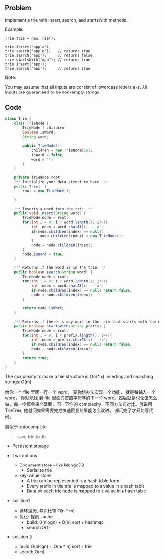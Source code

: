 ## Problem

Implement a trie with insert, search, and startsWith methods.

Example:

```
Trie trie = new Trie();

trie.insert("apple");
trie.search("apple");   // returns true
trie.search("app");     // returns false
trie.startsWith("app"); // returns true
trie.insert("app");
trie.search("app");     // returns true
```

Note:

You may assume that all inputs are consist of lowercase letters a-z.
All inputs are guaranteed to be non-empty strings.

## Code

```java
class Trie {
    class TrieNode {
        TrieNode[] children;
        boolean isWord;
        String word;

        public TrieNode(){
            children = new TrieNode[26];
            isWord = false;
            word = "";
        }
    }

    private TrieNode root;
    /** Initialize your data structure here. */
    public Trie() {
        root = new TrieNode();

    }

    /** Inserts a word into the trie. */
    public void insert(String word) {
        TrieNode node = root;
        for(int i = 0; i < word.length(); i++){
            int index = word.charAt(i) - 'a';
            if(node.children[index] == null){
                node.children[index] = new TrieNode();
            }
            node = node.children[index];
        }
        node.isWord = true;
    }

    /** Returns if the word is in the trie. */
    public boolean search(String word) {
        TrieNode node = root;
        for(int i = 0; i < word.length(); i++){
            int index = word.charAt(i) - 'a';
            if(node.children[index] == null) return false;
            node = node.children[index];
        }

        return node.isWord;
    }

    /** Returns if there is any word in the trie that starts with the given prefix. */
    public boolean startsWith(String prefix) {
        TrieNode node = root;
        for(int i = 0; i < prefix.length(); i++){
            int index = prefix.charAt(i) - 'a';
            if(node.children[index] == null) return false;
            node = node.children[index];
        }
        return true;
    }
}
```

The complexity to make a trie structure is O(n\*m)
inserting and searching strings: O(m)

给你一个 file 里面一行一个 word， 要你想办法实现一个功能， 就是每输入一个 word， 你就能找
到 file 里面的按照字母序的下一个 word。然后就是讨论该怎么做，每一步都会来个延展，问一下你的 complexity，不同方法的对比。我说用 TrieTree, 他就问如果需要完成快速回复结果能怎么改进。 都问完了才开始写代码。

类似于 autocomplete

> save trie to db

- Persistent storage
- Two options

  - Document store - like MongoDB
    - Serialize trie
  - key-value store
    - A trie can be represented in a hash table form
    - Every prefix in the trie is mapped to a value in a hash table
    - Data on each trie node is mapped to a value in a hash table

- solution1
  - 循环遍历, 每次比较 O(n \* m)
  - 优化: 提前 cache
    - build: O(nlogn) + O(n) sort + hashmap
    - search O(1)
- solution 2
  - build O(nlogn) + O(m \* n) sort + trie
  - search O(m)

```java

```
